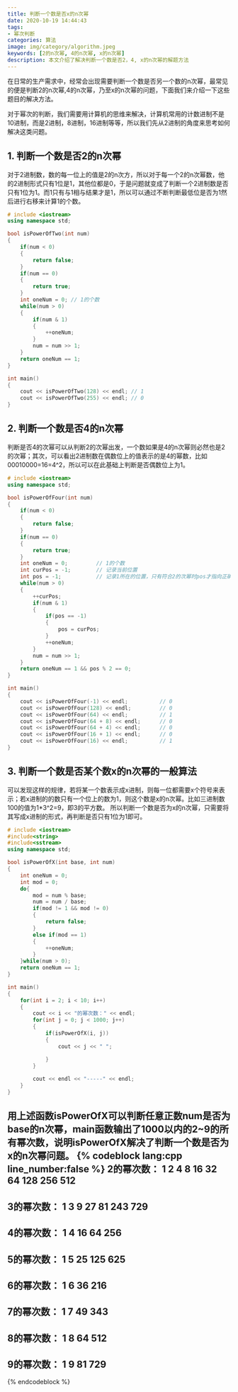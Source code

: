```yaml
---
title: 判断一个数是否x的n次幂
date: 2020-10-19 14:44:43
tags:
- 幂次判断
categories: 算法
image: img/category/algorithm.jpeg
keywords: [2的n次幂, 4的n次幂, x的n次幂]
description: 本文介绍了解决判断一个数是否2，4, x的n次幂的解题方法
---
```


在日常的生产需求中，经常会出现需要判断一个数是否另一个数的n次幂，最常见的便是判断2的n次幂,4的n次幂，乃至x的n次幂的问题，下面我们来介绍一下这些题目的解决方法。

对于幂次的判断，我们需要用计算机的思维来解决，计算机常用的计数进制不是10进制，而是2进制，8进制，16进制等等，所以我们先从2进制的角度来思考如何解决这类问题。
## 1. 判断一个数是否2的n次幂
对于2进制数，数的每一位上的值是2的n次方，所以对于每一个2的n次幂数，他的2进制形式只有1位是1，其他位都是0，于是问题就变成了判断一个2进制数是否只有1位为1。而1只有与1相与结果才是1，所以可以通过不断判断最低位是否为1然后进行右移来计算1的个数。
``` cpp
# include <iostream>
using namespace std;

bool isPowerOfTwo(int num)
{
    if(num < 0)
    {
        return false;
    }
    if(num == 0)
    {
        return true;
    }
    int oneNum = 0; // 1的个数
    while(num > 0)
    {
        if(num & 1)
        {
            ++oneNum;
        }
        num = num >> 1;
    }
    return oneNum == 1;
}

int main()
{
    cout << isPowerOfTwo(128) << endl; // 1
    cout << isPowerOfTwo(255) << endl; // 0
}
```

## 2. 判断一个数是否4的n次幂
判断是否4的次幂可以从判断2的次幂出发，一个数如果是4的n次幂则必然也是2的次幂；其次，可以看出2进制数在偶数位上的值表示的是4的幂数，比如00010000=16=4^2，所以可以在此基础上判断是否偶数位上为1。
``` cpp
# include <iostream>
using namespace std;

bool isPowerOfFour(int num)
{
    if(num < 0)
    {
        return false;
    }
    if(num == 0)
    {
        return true;
    }
    int oneNum = 0;         // 1的个数
    int curPos = -1;        // 记录当前位置
    int pos = -1;           // 记录1所在的位置，只有符合2的次幂时pos才指向正确位置
    while(num > 0)
    {
        ++curPos;
        if(num & 1)
        {
            if(pos == -1)
            {
                pos = curPos;
            }
            ++oneNum;
        }
        num = num >> 1;
    }
    return oneNum == 1 && pos % 2 == 0;
}

int main()
{
    cout << isPowerOfFour(-1) << endl;          // 0
    cout << isPowerOfFour(128) << endl;         // 0
    cout << isPowerOfFour(64) << endl;          // 1
    cout << isPowerOfFour(64 + 8) << endl;      // 0
    cout << isPowerOfFour(64 + 4) << endl;      // 0
    cout << isPowerOfFour(16 + 1) << endl;      // 0
    cout << isPowerOfFour(16) << endl;          // 1
}
```

## 3. 判断一个数是否某个数x的n次幂的一般算法
可以发现这样的规律，若将某一个数表示成x进制，则每一位都需要x个符号来表示；若x进制的的数只有一个位上的数为1，则这个数是x的n次幂。比如三进制数100的值为1*3^2=9，即3的平方数。
所以判断一个数是否为x的n次幂，只需要将其写成x进制的形式，再判断是否只有1位为1即可。
``` cpp
# include <iostream>
#include<string>
#include<sstream>
using namespace std;

bool isPowerOfX(int base, int num)
{
    int oneNum = 0;
    int mod = 0;
    do{
        mod = num % base;
        num = num / base;
        if(mod != 1 && mod != 0)
        {
            return false;
        }
        else if(mod == 1)
        {
            ++oneNum;
        }
    }while(num > 0);
    return oneNum == 1;
}

int main()
{
    for(int i = 2; i < 10; i++)
    {
        cout << i << "的幂次数：" << endl;
        for(int j = 0; j < 1000; j++)
        {
            if(isPowerOfX(i, j))
            {
                cout << j << " ";

            }
        }
        
        cout << endl << "-----" << endl;
    }
}
```
用上述函数isPowerOfX可以判断任意正数num是否为base的n次幂，main函数输出了1000以内的2~9的所有幂次数，说明isPowerOfX解决了判断一个数是否为x的n次幂问题。
{% codeblock lang:cpp line_number:false %}
2的幂次数：
1 2 4 8 16 32 64 128 256 512 
-----
3的幂次数：
1 3 9 27 81 243 729 
-----
4的幂次数：
1 4 16 64 256 
-----
5的幂次数：
1 5 25 125 625 
-----
6的幂次数：
1 6 36 216 
-----
7的幂次数：
1 7 49 343 
-----
8的幂次数：
1 8 64 512 
-----
9的幂次数：
1 9 81 729 
-----
{% endcodeblock %}